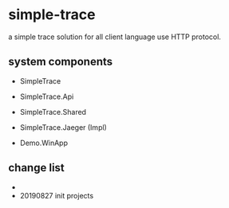 # simple-trace

a simple trace solution for all client language use HTTP protocol.

## system components

- SimpleTrace
- SimpleTrace.Api
- SimpleTrace.Shared

- SimpleTrace.Jaeger (Impl)

- Demo.WinApp


## change list

- 
- 20190827 init projects